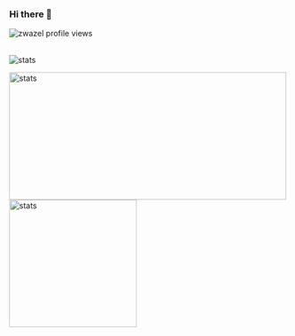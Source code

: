 ### Hi there 👋

<!-- ![Profile views](https://gpvc.arturio.dev/Zwazel) -->

<p align="left"> <img src="https://komarev.com/ghpvc/?username=zwazel&label=Profile%20views&color=0e75b6&style=flat" alt="zwazel profile views" /> </p>

 <br/>
<img alt="stats" src="https://github-readme-stats.vercel.app/api?username=Zwazel&show_icons=true&theme=dracula&count_private=true"/>

<p>
  <img alt="stats" width="500em" height="230em" src="https://github-readme-streak-stats.herokuapp.com/?user=Zwazel&theme=dracula"/>
  <img alt="stats" height="230em" src="https://github-readme-stats.vercel.app/api/top-langs/?username=Zwazel&theme=dracula"/>
</p>
